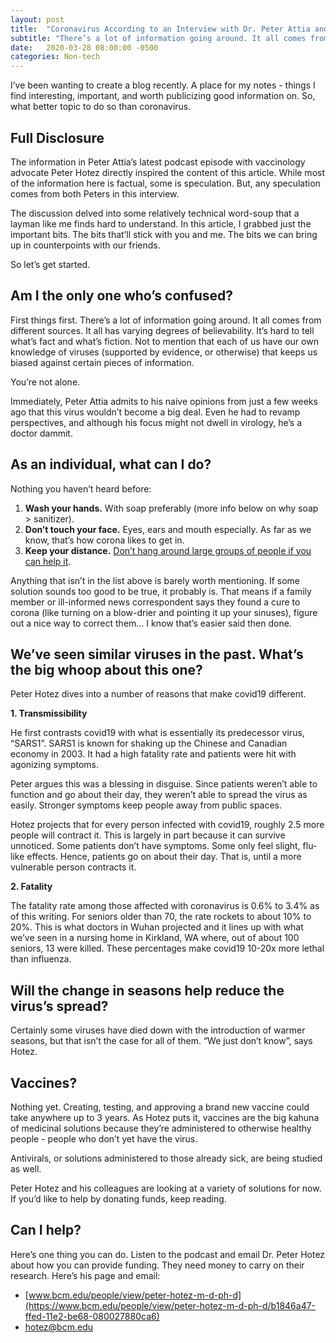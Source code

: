 ```yaml
---
layout: post
title:  "Coronavirus According to an Interview with Dr. Peter Attia and Dr. Peter Hotez"
subtitle: "There’s a lot of information going around. It all comes from different sources. It all has varying degrees of believability. It’s hard to tell what’s fact and what’s fiction."
date:   2020-03-28 08:00:00 -0500
categories: Non-tech
---
```


I’ve been wanting to create a blog recently. A place for my notes - things I find interesting, important, and worth publicizing good information on. So, what better topic to do so than coronavirus.

## Full Disclosure

The information in Peter Attia’s latest podcast episode with vaccinology advocate Peter Hotez directly inspired the content of this article. While most of the information here is factual, some is speculation. But, any speculation comes from both Peters in this interview.

The discussion delved into some relatively technical word-soup that a layman like me finds hard to understand. In this article, I grabbed just the important bits. The bits that’ll stick with you and me. The bits we can bring up in counterpoints with our friends.

So let’s get started.

## Am I the only one who’s confused?

First things first. There’s a lot of information going around. It all comes from different sources. It all has varying degrees of believability. It’s hard to tell what’s fact and what’s fiction. Not to mention that each of us have our own knowledge of viruses (supported by evidence, or otherwise) that keeps us biased against certain pieces of information.

You’re not alone.

Immediately, Peter Attia admits to his naive opinions from just a few weeks ago that this virus wouldn’t become a big deal. Even he had to revamp perspectives, and although his focus might not dwell in virology, he’s a doctor dammit.

## As an individual, what can I do?

Nothing you haven’t heard before:

1. **Wash your hands.** With soap preferably (more info below on why soap > sanitizer).
2. **Don’t touch your face.** Eyes, ears and mouth especially. As far as we know, that’s how corona likes to get in.
3. **Keep your distance.** [Don’t hang around large groups of people if you can help it](https://www.washingtonpost.com/graphics/2020/world/corona-simulator/).

Anything that isn’t in the list above is barely worth mentioning. If some solution sounds too good to be true, it probably is. That means if a family member or ill-informed news correspondent says they found a cure to corona (like turning on a blow-drier and pointing it up your sinuses), figure out a nice way to correct them... I know that’s easier said then done.

## We’ve seen similar viruses in the past. What’s the big whoop about this one?

Peter Hotez dives into a number of reasons that make covid19 different.

**1. Transmissibility**

He first contrasts covid19 with what is essentially its predecessor virus, “SARS1”. SARS1 is known for shaking up the Chinese and Canadian economy in 2003. It had a high fatality rate and patients were hit with agonizing symptoms.

Peter argues this was a blessing in disguise. Since patients weren’t able to function and go about their day, they weren’t able to spread the virus as easily. Stronger symptoms keep people away from public spaces.

Hotez projects that for every person infected with covid19, roughly 2.5 more people will contract it. This is largely in part because it can survive unnoticed. Some patients don’t have symptoms. Some only feel slight, flu-like effects. Hence, patients go on about their day. That is, until a more vulnerable person contracts it.

**2. Fatality**

The fatality rate among those affected with coronavirus is 0.6% to 3.4% as of this writing. For seniors older than 70, the rate rockets to about 10% to 20%. This is what doctors in Wuhan projected and it lines up with what we’ve seen in a nursing home in Kirkland, WA where, out of about 100 seniors, 13 were killed. These percentages make covid19 10-20x more lethal than influenza.

## Will the change in seasons help reduce the virus’s spread?

Certainly some viruses have died down with the introduction of warmer seasons, but that isn’t the case for all of them. “We just don’t know”, says Hotez.

## Vaccines?

Nothing yet. Creating, testing, and approving a brand new vaccine could take anywhere up to 3 years. As Hotez puts it, vaccines are the big kahuna of medicinal solutions because they’re administered to otherwise healthy people - people who don’t yet have the virus.

Antivirals, or solutions administered to those already sick, are being studied as well.

Peter Hotez and his colleagues are looking at a variety of solutions for now. If you’d like to help by donating funds, keep reading.

## Can I help?

Here’s one thing you can do. Listen to the podcast and email Dr. Peter Hotez about how you can provide funding. They need money to carry on their research. Here’s his page and email:
- [www.bcm.edu/people/view/peter-hotez-m-d-ph-d](https://www.bcm.edu/people/view/peter-hotez-m-d-ph-d/b1846a47-ffed-11e2-be68-080027880ca6)
- hotez@bcm.edu